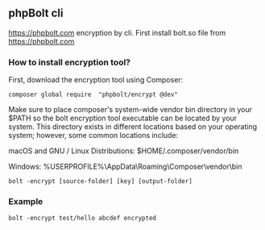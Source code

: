 ## phpBolt cli

https://phpbolt.com encryption by cli.
First install bolt.so file from https://phpbolt.com

### How to install encryption tool? ###

First, download the encryption tool using Composer:

`composer global require  "phpbolt/encrypt @dev"`

Make sure to place composer's system-wide vendor bin directory in your $PATH so the bolt encryption tool executable can be located by your system. This directory exists in different locations based on your operating system; however, some common locations include:

macOS and GNU / Linux Distributions: $HOME/.composer/vendor/bin

Windows: %USERPROFILE%\AppData\Roaming\Composer\vendor\bin


`bolt -encrypt [source-folder] [key] [output-folder]`

### Example 
`bolt -encrypt test/hello abcdef encrypted`
